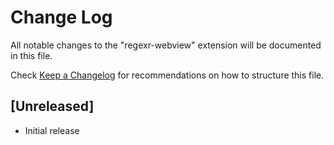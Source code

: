 # Change Log

All notable changes to the "regexr-webview" extension will be documented in this file.

Check [Keep a Changelog](http://keepachangelog.com/) for recommendations on how to structure this file.

## [Unreleased]

- Initial release